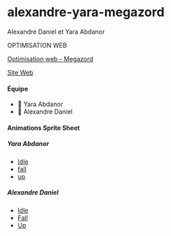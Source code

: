 # alexandre-yara-megazord

Alexandre Daniel et Yara Abdanor

OPTIMISATION WEB

[Optimisation web - Megazord](https://smnarnold.com/projets/megazord)

[Site Web](https://yaratadarkness.github.io/alexandre-yara-megazord/)


<h4>Équipe</h4>

- 🔴 Yara Abdanor
- 🔵 Alexandre Daniel

<h4>Animations Sprite Sheet</h4>

<h5>Yara Abdanor</h5>

- [Idle](https://codepen.io/Yarata/pen/KKZxzPE)
- [fall](https://codepen.io/Yarata/pen/JjMaVMg)
- [up](https://codepen.io/Yarata/pen/MWrqRZZ)

<h5>Alexandre Daniel</h5>

- [Idle](https://codepen.io/PouPou/pen/yLpRyYp)
- [Fall](https://codepen.io/PouPou/pen/Exodamr)
- [Up](https://codepen.io/PouPou/pen/NWXOPgv)
